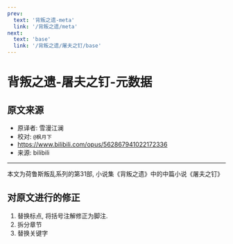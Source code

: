 ```yaml
---
prev:
  text: '背叛之遗-meta'
  link: '/背叛之遗/meta'
next:
  text: 'base'
  link: '/背叛之遗/屠夫之钉/base'
---
```


# 背叛之遗-屠夫之钉-元数据

## 原文来源

+ 原译者: 雪漫江澜
+ 校对: `@枫月下`
+ <https://www.bilibili.com/opus/562867941022172336>
+ 来源: bilibili

--------

本文为荷鲁斯叛乱系列的第31部, 小说集《背叛之遗》中的中篇小说《屠夫之钉》

## 对原文进行的修正

1. 替换标点, 将括号注解修正为脚注.
2. 拆分章节
3. 替换关键字
